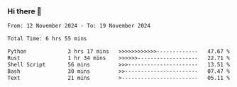 ### Hi there 👋

<!--
**ututono/ututono** is a ✨ _special_ ✨ repository because its `README.md` (this file) appears on your GitHub profile.

Here are some ideas to get you started:

- 🔭 I’m currently working on ...
- 🌱 I’m currently learning ...
- 👯 I’m looking to collaborate on ...
- 🤔 I’m looking for help with ...
- 💬 Ask me about ...
- 📫 How to reach me: ...
- 😄 Pronouns: ...
- ⚡ Fun fact: ...
-->



<!--START_SECTION:waka-->

```txt
From: 12 November 2024 - To: 19 November 2024

Total Time: 6 hrs 55 mins

Python             3 hrs 17 mins   >>>>>>>>>>>>-------------   47.67 %
Rust               1 hr 34 mins    >>>>>>-------------------   22.71 %
Shell Script       56 mins         >>>----------------------   13.51 %
Bash               30 mins         >>-----------------------   07.47 %
Text               21 mins         >------------------------   05.11 %
```

<!--END_SECTION:waka-->
